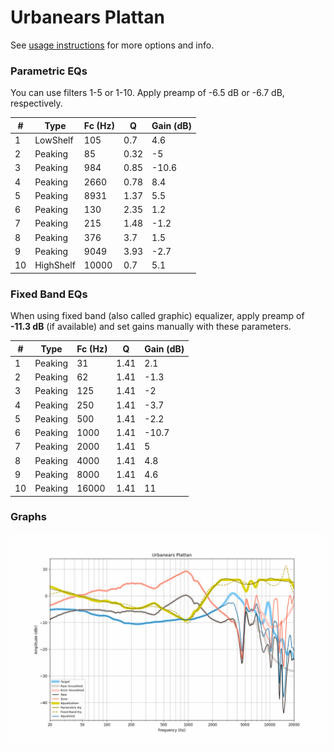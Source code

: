 # Urbanears Plattan
See [usage instructions](https://github.com/jaakkopasanen/AutoEq#usage) for more options and info.

### Parametric EQs
You can use filters 1-5 or 1-10. Apply preamp of -6.5 dB or -6.7 dB, respectively.

|   # | Type      |   Fc (Hz) |    Q |   Gain (dB) |
|-----|-----------|-----------|------|-------------|
|   1 | LowShelf  |       105 | 0.7  |         4.6 |
|   2 | Peaking   |        85 | 0.32 |        -5   |
|   3 | Peaking   |       984 | 0.85 |       -10.6 |
|   4 | Peaking   |      2660 | 0.78 |         8.4 |
|   5 | Peaking   |      8931 | 1.37 |         5.5 |
|   6 | Peaking   |       130 | 2.35 |         1.2 |
|   7 | Peaking   |       215 | 1.48 |        -1.2 |
|   8 | Peaking   |       376 | 3.7  |         1.5 |
|   9 | Peaking   |      9049 | 3.93 |        -2.7 |
|  10 | HighShelf |     10000 | 0.7  |         5.1 |

### Fixed Band EQs
When using fixed band (also called graphic) equalizer, apply preamp of **-11.3 dB** (if available) and set gains manually with these parameters.

|   # | Type    |   Fc (Hz) |    Q |   Gain (dB) |
|-----|---------|-----------|------|-------------|
|   1 | Peaking |        31 | 1.41 |         2.1 |
|   2 | Peaking |        62 | 1.41 |        -1.3 |
|   3 | Peaking |       125 | 1.41 |        -2   |
|   4 | Peaking |       250 | 1.41 |        -3.7 |
|   5 | Peaking |       500 | 1.41 |        -2.2 |
|   6 | Peaking |      1000 | 1.41 |       -10.7 |
|   7 | Peaking |      2000 | 1.41 |         5   |
|   8 | Peaking |      4000 | 1.41 |         4.8 |
|   9 | Peaking |      8000 | 1.41 |         4.6 |
|  10 | Peaking |     16000 | 1.41 |        11   |

### Graphs
![](./Urbanears%20Plattan.png)
